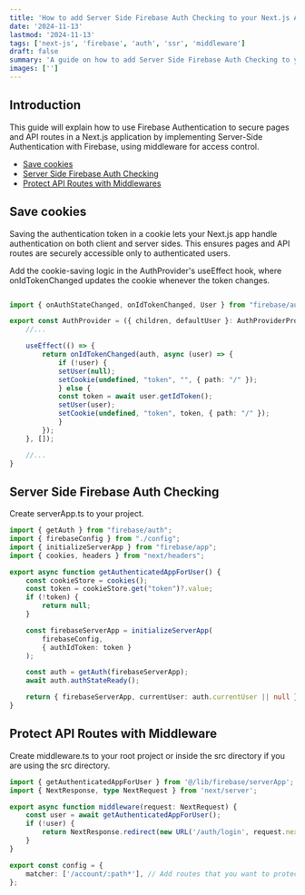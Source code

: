```yaml
---
title: 'How to add Server Side Firebase Auth Checking to your Next.js App'
date: '2024-11-13'
lastmod: '2024-11-13'
tags: ['next-js', 'firebase', 'auth', 'ssr', 'middleware']
draft: false
summary: 'A guide on how to add Server Side Firebase Auth Checking to your Next.js App. Learn how to use Firebase Authentication to protect pages and API routes in your Next.js app.'
images: ['']
---
```


## Introduction

This guide will explain how to use Firebase Authentication to secure pages and API routes in a Next.js application by implementing Server-Side Authentication with Firebase, using middleware for access control.

- [Save cookies](#Save-cookies)
- [Server Side Firebase Auth Checking](#Server-Side-Firebase-Auth-Checking)
- [Protect API Routes with Middlewares](#Protect-API-Routes-with-Middleware)

## Save cookies
Saving the authentication token in a cookie lets your Next.js app handle authentication on both client and server sides. This ensures pages and API routes are securely accessible only to authenticated users.

Add the cookie-saving logic in the AuthProvider's useEffect hook, where onIdTokenChanged updates the cookie whenever the token changes.

```ts

import { onAuthStateChanged, onIdTokenChanged, User } from "firebase/auth";

export const AuthProvider = ({ children, defaultUser }: AuthProviderProps) => {
    //...

    useEffect(() => {
        return onIdTokenChanged(auth, async (user) => {
            if (!user) {
            setUser(null);
            setCookie(undefined, "token", "", { path: "/" });
            } else {
            const token = await user.getIdToken();
            setUser(user);
            setCookie(undefined, "token", token, { path: "/" });
            }
        });
    }, []);

    //...
}
```

## Server Side Firebase Auth Checking
Create serverApp.ts to your project.

```ts
import { getAuth } from "firebase/auth";
import { firebaseConfig } from "./config";
import { initializeServerApp } from "firebase/app";
import { cookies, headers } from "next/headers";

export async function getAuthenticatedAppForUser() {
    const cookieStore = cookies();
    const token = cookieStore.get("token")?.value;
    if (!token) {
        return null;
    }

    const firebaseServerApp = initializeServerApp(
        firebaseConfig,
        { authIdToken: token }
    );

    const auth = getAuth(firebaseServerApp);
    await auth.authStateReady();

    return { firebaseServerApp, currentUser: auth.currentUser || null };
}
```

## Protect API Routes with Middleware
Create middleware.ts to your root project or inside the src directory if you are using the src directory.

```ts
import { getAuthenticatedAppForUser } from '@/lib/firebase/serverApp';
import { NextResponse, type NextRequest } from 'next/server';

export async function middleware(request: NextRequest) {
    const user = await getAuthenticatedAppForUser();
    if (!user) {
        return NextResponse.redirect(new URL('/auth/login', request.nextUrl).toString() + `?next=${encodeURIComponent(request.url)}`);
    }
}

export const config = {
    matcher: ['/account/:path*'], // Add routes that you want to protect
};
```
